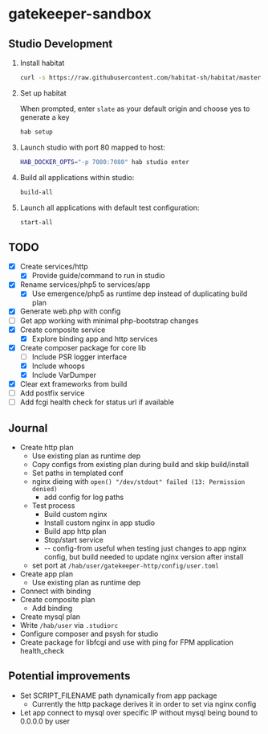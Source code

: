 # gatekeeper-sandbox

## Studio Development

1. Install habitat

    ```bash
    curl -s https://raw.githubusercontent.com/habitat-sh/habitat/master/components/hab/install.sh | sudo bash
    ```

1. Set up habitat

    When prompted, enter `slate` as your default origin and choose yes to generate a key

    ```bash
    hab setup
    ```

1. Launch studio with port 80 mapped to host:

    ```bash
    HAB_DOCKER_OPTS="-p 7080:7080" hab studio enter
    ```

1. Build all applications within studio:

    ```bash
    build-all
    ```

1. Launch all applications with default test configuration:

    ```bash
    start-all
    ```

## TODO

 - [X] Create services/http
    - [X] Provide guide/command to run in studio
 - [X] Rename services/php5 to services/app
    - [X] Use emergence/php5 as runtime dep instead of duplicating build plan
 - [X] Generate web.php with config
 - [ ] Get app working with minimal php-bootstrap changes
 - [X] Create composite service
   - [X] Explore binding app and http services
 - [X] Create composer package for core lib
   - [ ] Include PSR logger interface
   - [X] Include whoops
   - [X] Include VarDumper
 - [X] Clear ext frameworks from build
 - [ ] Add postfix service
 - [ ] Add fcgi health check for status url if available

## Journal

- Create http plan
  - Use existing plan as runtime dep
  - Copy configs from existing plan during build and skip build/install
  - Set paths in templated conf
  - nginx dieing with `open() "/dev/stdout" failed (13: Permission denied)`
    - add config for log paths
  - Test process
    - Build custom nginx
    - Install custom nginx in app studio
    - Build app http plan
    - Stop/start service
    - -- config-from useful when testing just changes to app nginx config, but build needed to update nginx version after install
  - set port at `/hab/user/gatekeeper-http/config/user.toml`
- Create app plan
  - Use existing plan as runtime dep
- Connect with binding
- Create composite plan
  - Add binding
- Create mysql plan
- Write `/hab/user` via `.studiorc`
- Configure composer and psysh for studio
- Create package for libfcgi and use with ping for FPM application health_check

## Potential improvements

- Set SCRIPT_FILENAME path dynamically from app package
  - Currently the http package derives it in order to set via nginx config
- Let app connect to mysql over specific IP without mysql being bound to 0.0.0.0 by user
